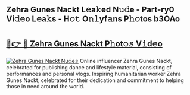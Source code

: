 ## Zehra Gunes Nackt L𝚎a𝚔ed N𝚞𝚍e - Part-ry0 Vi𝚍𝚎o L𝚎a𝚔s - H𝚘𝚝 O𝚗𝚕yf𝚊ns P𝚑𝚘tos b3OAo

# <h2><a href="http://kf3z1tz.oniu.top/?m=Zehra+Gunes+Nackt">🔗👉 🔴 Zehra Gunes Nackt P𝚑ot𝚘𝚜 V𝚒d𝚎o</a></h2>

[![Zehra Gunes Nackt Nu𝚍e𝚜](https://i.imgur.com/0qMVB7G.gif)](http://kf3z1tz.oniu.top/?m=Zehra+Gunes+Nackt)
Online influencer Zehra Gunes Nackt, celebrated for publishing dance and lifestyle material, consisting of performances and personal vlogs. Inspiring humanitarian worker Zehra Gunes Nackt, celebrated for their dedication and commitment to helping those in need around the world.  

